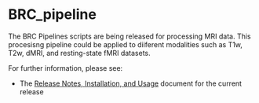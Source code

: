# BRC_pipeline

The BRC Pipelines scripts are being released for processing MRI data. This procesisng pipeline could be applied to diiferent modalities such as T1w, T2w, dMRI, and resting-state fMRI datasets.

For further information, please see:

* The [Release Notes, Installation, and Usage][release-install-use] document
  for the current release


<!-- References -->


[release-install-use]: https://github.com/Washington-University/Pipelines/wiki/v3.4.0-Release-Notes,-Installation,-and-Usage
